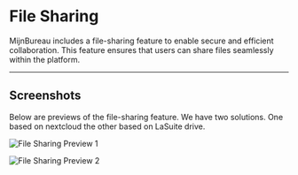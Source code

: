 # File Sharing

MijnBureau includes a file-sharing feature to enable secure and efficient collaboration. This feature ensures that users can share files seamlessly within the platform.

---

## Screenshots

Below are previews of the file-sharing feature. We have two solutions. One based on nextcloud the other based on LaSuite drive.

![File Sharing Preview 1](/img/features/filestorage.png)

![File Sharing Preview 2](/img/features/filestorage2.png)
